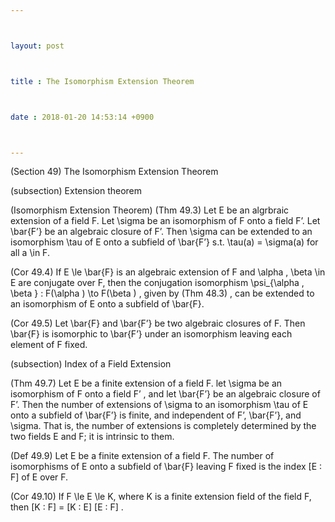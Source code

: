 ```yaml
---



layout: post



title : The Isomorphism Extension Theorem



date : 2018-01-20 14:53:14 +0900



---
```


(Section 49) The Isomorphism Extension Theorem

(subsection) Extension theorem

(Isomorphism Extension Theorem) (Thm 49.3) Let E be an algrbraic extension of a field F. Let \sigma be an isomorphism of F onto a field F’. Let \bar{F’} be an algebraic closure of F’. Then \sigma can be extended to an isomorphism \tau of E onto a subfield of \bar{F’} s.t. \tau(a) = \sigma(a) for all a \in F.

(Cor 49.4) If E \le \bar{F} is an algebraic extension of F and \alpha , \beta \in E are conjugate over F, then the conjugation isomorphism \psi_{\alpha , \beta } : F(\alpha ) \to F(\beta ) , given by (Thm 48.3) , can be extended to an isomorphism of E onto a subfield of \bar{F}.

(Cor 49.5) Let \bar{F} and \bar{F’} be two algebraic closures of F. Then \bar{F} is isomorphic to \bar{F’} under an isomorphism leaving each element of F fixed.

(subsection) Index of a Field Extension

(Thm 49.7) Let E be a finite extension of a field F. let \sigma be an isomorphism of F onto a field F’ , and let \bar{F’} be an algebraic closure of F’. Then the number of extensions of \sigma to an isomorphism \tau of E onto a subfield of \bar{F’} is finite, and independent of F’, \bar{F’}, and \sigma. That is, the number of extensions is completely determined by the two fields E and F; it is intrinsic to them.

(Def 49.9) Let E be a finite extension of a field F. The number of isomorphisms of E onto a subfield of \bar{F} leaving F fixed is the index [E : F] of E over F.

(Cor 49.10) If F \le E \le K, where K is a finite extension field of the field F, then [K : F] = [K : E] [E : F] .

